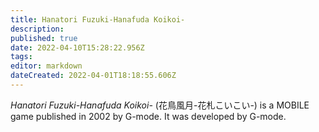 ```yaml
---
title: Hanatori Fuzuki-Hanafuda Koikoi-
description: 
published: true
date: 2022-04-10T15:28:22.956Z
tags: 
editor: markdown
dateCreated: 2022-04-01T18:18:55.606Z
---
```


_Hanatori Fuzuki-Hanafuda Koikoi-_ (<span lang='ja'>花鳥風月-花札こいこい-</span>) is a MOBILE game published in 2002 by G-mode.
It was developed by G-mode.
